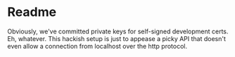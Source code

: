 # Readme

Obviously, we've committed private keys for self-signed development certs.  Eh, whatever.  This hackish setup is just to appease a picky API that doesn't even allow a connection from localhost over the http protocol.
